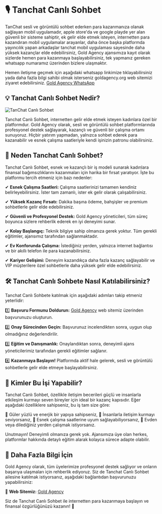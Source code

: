 # 🎙️ Tanchat Canlı Sohbet
TanChat sesli ve görüntülü sohbet ederken para kazanmanıza olanak sağlayan mobil uygulamadır, apple store'da ve google playde yer alan güvenli bir sisteme sahiptir, ek gelir elde etmek isteyen, internetten para kazandıran mobil uygulamalar arayanlar, daha önce başka platformda yayıncılık yapan arkadaşlar tanchat mobil uygulaması sayesinde daha yüksek kazançlar elde edebilirsiniz, Gold Agency ajansımıza kayıt olarak sizlerde hemen para kazanmaya başlayabilirsiniz, tek yapmanız gereken whatsapp numaramız üzerinden bizlere ulaşmaktır.

Hemen iletişme geçmek için aşağıdaki whatsapp linkimize tıklayabilirsiniz yada daha fazla bilgi sahibi olmak isterseniz goldagency.org web sitemizi ziyaret edebilirsiniz.
[Gold Agency WhatsApp](https://wa.me/905532985622?text=Merhaba+Yayinci+Olmak+istiyorum)


## 💡 Tanchat Canlı Sohbet Nedir?
![TanChat Canlı Sohbet](https://h5.tanchat.live/img/introduce@2x.29bb32fb.png) 

Tanchat Canlı Sohbet, internetten gelir elde etmek isteyen kadınlara özel bir platformdur. Gold Agency olarak, sesli ve görüntülü sohbet platformlarında profesyonel destek sağlayarak, kazançlı ve güvenli bir çalışma ortamı sunuyoruz. Hiçbir yatırım yapmadan, yalnızca sohbet ederek para kazanabilir ve esnek çalışma saatleriyle kendi işinizin patronu olabilirsiniz.

## 🚀 Neden Tanchat Canlı Sohbet?

Tanchat Canlı Sohbet, esnek ve kazançlı bir iş modeli sunarak kadınlara finansal bağımsızlıklarını kazanmaları için harika bir fırsat yaratıyor. İşte bu platformu tercih etmeniz için bazı nedenler:

✔ **Esnek Çalışma Saatleri:** Çalışma saatlerinizi tamamen kendiniz belirleyebilirsiniz. İster tam zamanlı, ister ek gelir olarak çalışabilirsiniz.

✔ **Yüksek Kazanç Fırsatı:** Dakika başına ödeme, bahşişler ve premium sohbetlerle gelir elde edebilirsiniz.

✔ **Güvenli ve Profesyonel Destek:** Gold Agency yöneticileri, tüm süreç boyunca sizlere rehberlik ederek en iyi deneyimi sunar.

✔ **Kolay Başlangıç:** Teknik bilgiye sahip olmanıza gerek yoktur. Tüm gerekli eğitimler, ajansımız tarafından sağlanmaktadır.

✔ **Ev Konforunda Çalışma:** İstediğiniz yerden, yalnızca internet bağlantısı ve bir akıllı telefon ile para kazanabilirsiniz.

✔ **Kariyer Gelişimi:** Deneyim kazandıkça daha fazla kazanç sağlayabilir ve VIP müşterilere özel sohbetlerle daha yüksek gelir elde edebilirsiniz.

## 🛠️ Tanchat Canlı Sohbete Nasıl Katılabilirsiniz?

Tanchat Canlı Sohbete katılmak için aşağıdaki adımları takip etmeniz yeterlidir:

1️⃣ **Başvuru Formunu Doldurun:** [Gold Agency](https://goldagency.org) web sitemiz üzerinden başvurunuzu oluşturun.

2️⃣ **Onay Sürecinden Geçin:** Başvurunuz incelendikten sonra, uygun olup olmadığınız değerlendirilir.

3️⃣ **Eğitim ve Danışmanlık:** Onaylandıktan sonra, deneyimli ajans yöneticilerimiz tarafından gerekli eğitimler sağlanır.

4️⃣ **Kazanmaya Başlayın!** Platformda aktif hale gelerek, sesli ve görüntülü sohbetlerle gelir elde etmeye başlayabilirsiniz.

## 🎯 Kimler Bu İşi Yapabilir?

Tanchat Canlı Sohbet, özellikle iletişim becerileri güçlü ve insanlarla etkileşim kurmayı seven bireyler için ideal bir kazanç kapısıdır. Eğer aşağıdaki özelliklere sahipseniz, bu iş tam size göre:

🔹 Güler yüzlü ve enerjik bir yapıya sahipseniz,
🔹 İnsanlarla iletişim kurmayı seviyorsanız,
🔹 Esnek çalışma saatlerine uyum sağlayabiliyorsanız,
🔹 Evden veya dilediğiniz yerden çalışmak istiyorsanız.

Unutmayın! Deneyimli olmanıza gerek yok. Ajansımıza üye olan herkes, platformlar hakkında detaylı eğitim alarak kolayca sürece adapte olabilir.

## 🔗 Daha Fazla Bilgi İçin

Gold Agency olarak, tüm üyelerimize profesyonel destek sağlıyor ve onların başarıya ulaşmaları için rehberlik ediyoruz. Siz de Tanchat Canlı Sohbet ailesine katılmak istiyorsanız, aşağıdaki bağlantıdan başvurunuzu yapabilirsiniz:

🔗 **Web Sitemiz:** [Gold Agency](https://goldagency.org)  

Siz de Tanchat Canlı Sohbet ile internetten para kazanmaya başlayın ve finansal özgürlüğünüzü kazanın! 🚀
